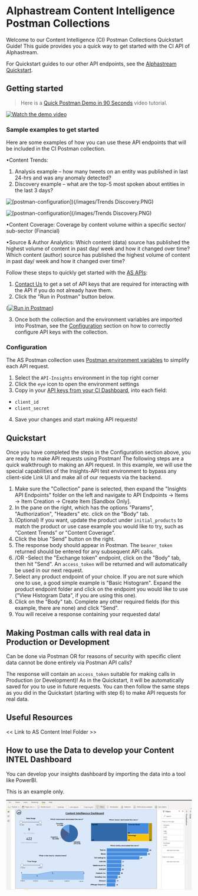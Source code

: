 # Alphastream Content Intelligence Postman Collections

Welcome to our Content Intelligence (CI) Postman Collections Quickstart Guide! This guide provides you a quick way to get started with the CI API of Alphastream.

For Quickstart guides to our other API endpoints, see the [Alphastream Quickstart](https://github.com/alphastream/quickstart).

## Getting started

> Here is a [Quick Postman Demo in 90 Seconds](https://www.loom.com/share/772dcb7ca7864c5caf9540497f7bde6d) video tutorial.

[![Watch the demo video](https://github.com/raj-alphastream/postman1/blob/af3c6d6aa11f7eae997abdcb8d376c52cadae54d/images/Postman-demo-img.png)](https://www.loom.com/share/772dcb7ca7864c5caf9540497f7bde6d)


### Sample examples to get started

Here are some examples of how you can use these API endpoints that will be included in the CI Postman collection. 

•Content Trends:
 1. Analysis example – how many tweets on an entity was published in last 24-hrs and was any anomaly detected? 
 2. Discovery example – what are the top-5 most spoken about entities in the last 3 days? 
 
 ![[postman-configuration]](https://github.com/raj-alphastream/postman1/blob/d73fcd7658909e298ff60a93f82a7dc9c24d7877/images/Trends%20Analysis.PNG))(/images/Trends Discovery.PNG)

![[postman-configuration]](https://github.com/raj-alphastream/postman1/blob/98887f7edd33d07d88b889acd75d93fa75f972d3/images/Trends%20Discovery.PNG)(/images/Trends Discovery.PNG)

•Content Coverage:
Coverage by content volume within a specific sector/ sub-sector (Financial)

•Source & Author Analytics:
Which content (data) source has published the highest volume of content in past day/ week and how it changed over time?
Which content (author) source has published the highest volume of content in past day/ week and how it changed over time?

Follow these steps to quickly get started with the [AS APIs](https://api-docs.alphastream.io/):

1. [Contact Us](https://alphastream.io/contact/) to get a set of API keys that are required for interacting with the API if you do not already have them.
2. Click the "Run in Postman" button below.



([![Run in Postman](https://run.pstmn.io/button.svg)](https://web.postman.co/network/import?collection=16904982-d2ecc9ee-6281-45a6-bb3f-1d82b891ec4e-U16jPSJe&referrer=https%3A%2F%2Fapi-docs.alphastream.io%2F%23237262a9-e85b-4398-a491-e34efe126a84&versionTag=latest&environment=10022312-614ac5be-ff90-40d8-bd62-b963270eaa36-U16jPSJe&traceId=undefined))

3. Once both the collection and the environment variables are imported into Postman, see the [Configuration](https://github.com/postman#configuration) section on how to correctly configure API keys with the collection.

### Configuration

The AS Postman collection uses [Postman environment variables](https://learning.getpostman.com/docs/postman/environments_and_globals/intro_to_environments_and_globals/) to simplify each API request.


1. Select the `API-Insights` environment in the top right corner
2. Click the `eye` icon to open the environment settings
3. Copy in your [API keys from your CI Dashboard](https://dashboard.alphastream.io/account/keys), into each field:

- `client_id`
- `client_secret`

4. Save your changes and start making API requests!

## Quickstart

Once you have completed the steps in the Configuration section above, you are ready to make API requests using Postman! The following steps are a quick walkthrough to making an API request. In this example, we will use the special capabilities of the Insights-API test environment to bypass any client-side Link UI and make all of our requests via the backend.

1. Make sure the "Collection" pane is selected, then expand the "Insights API Endpoints" folder on the left and navigate to API Endpoints -> Items -> Item Creation -> Create Item [Sandbox Only].
2. In the pane on the right, which has the options "Params", "Authorization", "Headers" etc. click on the "Body" tab.
3. (Optional) If you want, update the product under `initial_products` to match the product or use case example you would like to try, such as "Content Trends" or "Content Coverage".
4. Click the blue "Send" button on the right.
5. The response body should appear in Postman. The `bearer_token` returned should be entered for any subsequent API calls.
6. /OR -Select the "Exchange token" endpoint, click on the "Body" tab, then hit "Send". An `access_token` will be returned and will automatically be used in our next request.
7. Select any product endpoint of your choice. If you are not sure which one to use, a good simple example is "Basic Histogram". Expand the product endpoint folder and click on the endpoint you would like to use ("View Histogram Data", if you are using this one).
8. Click on the "Body" tab. Complete any other required fields (for this example, there are none) and click "Send".
9. You will receive a response containing your requested data!

## Making Postman calls with real data in Production or Development

Can be done via Postman OR for reasons of security with specific client data cannot be done entirely via Postman API calls? 

The response will contain an `access_token` suitable for making calls in Production (or Development)! As in the Quickstart, it will be automatically saved for you to use in future requests. You can then follow the same steps as you did in the Quickstart (starting with step 6) to make API requests for real data.

## Useful Resources

<< Link to AS Content Intel Folder >>

## How to use the Data to develop your Content INTEL Dashboard

You can develop your insights dashboard by importing the data into a tool like PowerBI. 

This is an example only.

 ![[bi-config]](https://github.com/raj-alphastream/alpha-content-intelligence/blob/461789cca944d4e5ceefe4168d5764e1bc39c785/images/PowerBI-content-dashboard.png)



